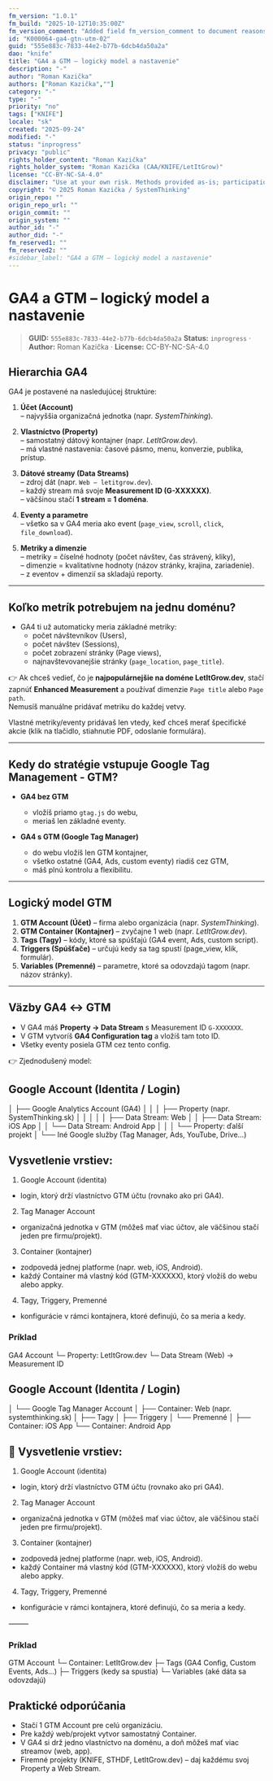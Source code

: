 ```yaml
---
fm_version: "1.0.1"
fm_build: "2025-10-12T10:35:00Z"
fm_version_comment: "Added field fm_version_comment to document reasons for FM updates"
id: "K000064-ga4-gtn-utm-02"
guid: "555e883c-7833-44e2-b77b-6dcb4da50a2a"
dao: "knife"
title: "GA4 a GTM – logický model a nastavenie"
description: "-"
author: "Roman Kazička"
authors: ["Roman Kazička",""]
category: "-"
type: "-"
priority: "no"
tags: ["KNIFE"]
locale: "sk"
created: "2025-09-24"
modified: "-"
status: "inprogress"
privacy: "public"
rights_holder_content: "Roman Kazička"
rights_holder_system: "Roman Kazička (CAA/KNIFE/LetItGrow)"
license: "CC-BY-NC-SA-4.0"
disclaimer: "Use at your own risk. Methods provided as-is; participation is voluntary and context-aware."
copyright: "© 2025 Roman Kazička / SystemThinking"
origin_repo: ""
origin_repo_url: ""
origin_commit: ""
origin_system: ""
author_id: "-"
author_did: "-"
fm_reserved1: ""
fm_reserved2: ""
#sidebar_label: "GA4 a GTM – logický model a nastavenie"
---
```

# GA4 a GTM – logický model a nastavenie

<!-- fm-visible: start -->
> **GUID:** `555e883c-7833-44e2-b77b-6dcb4da50a2a`
> **Status:** `inprogress` · **Author:** Roman Kazička · **License:** CC-BY-NC-SA-4.0
<!-- fm-visible: end -->

## Hierarchia GA4

GA4 je postavené na nasledujúcej štruktúre:

1. **Účet (Account)**  
   – najvyššia organizačná jednotka (napr. *SystemThinking*).

2. **Vlastníctvo (Property)**  
   – samostatný dátový kontajner (napr. *LetItGrow.dev*).  
   – má vlastné nastavenia: časové pásmo, menu, konverzie, publika, prístup.

3. **Dátové streamy (Data Streams)**  
   – zdroj dát (napr. `Web – letitgrow.dev`).  
   – každý stream má svoje **Measurement ID (G-XXXXXX)**.  
   – väčšinou stačí **1 stream = 1 doména**.

4. **Eventy a parametre**  
   – všetko sa v GA4 meria ako event (`page_view`, `scroll`, `click`, `file_download`).

5. **Metriky a dimenzie**  
   – metriky = číselné hodnoty (počet návštev, čas strávený, kliky),  
   – dimenzie = kvalitatívne hodnoty (názov stránky, krajina, zariadenie).  
   – z eventov + dimenzií sa skladajú reporty.

---

## Koľko metrík potrebujem na jednu doménu?

- GA4 ti už automaticky meria základné metriky:  
  - počet návštevníkov (Users),  
  - počet návštev (Sessions),  
  - počet zobrazení stránky (Page views),  
  - najnavštevovanejšie stránky (`page_location`, `page_title`).  

👉 Ak chceš vedieť, čo je **najpopulárnejšie na doméne LetItGrow.dev**, stačí zapnúť **Enhanced Measurement** a používať dimenzie `Page title` alebo `Page path`.  
Nemusíš manuálne pridávať metriku do každej vetvy.

Vlastné metriky/eventy pridávaš len vtedy, keď chceš merať špecifické akcie (klik na tlačidlo, stiahnutie PDF, odoslanie formulára).

---

## Kedy do stratégie vstupuje Google Tag Management - GTM?

- **GA4 bez GTM**  
  - vložíš priamo `gtag.js` do webu,  
  - meriaš len základné eventy.

- **GA4 s GTM (Google Tag Manager)**  
  - do webu vložíš len GTM kontajner,  
  - všetko ostatné (GA4, Ads, custom eventy) riadiš cez GTM,  
  - máš plnú kontrolu a flexibilitu.

---

## Logický model GTM

1. **GTM Account (Účet)** – firma alebo organizácia (napr. *SystemThinking*).  
2. **GTM Container (Kontajner)** – zvyčajne 1 web (napr. *LetItGrow.dev*).  
3. **Tags (Tagy)** – kódy, ktoré sa spúšťajú (GA4 event, Ads, custom script).  
4. **Triggers (Spúšťače)** – určujú kedy sa tag spustí (page_view, klik, formulár).  
5. **Variables (Premenné)** – parametre, ktoré sa odovzdajú tagom (napr. názov stránky).

---

## Väzby GA4 ↔ GTM

- V GA4 máš **Property → Data Stream** s Measurement ID `G-XXXXXXX`.  
- V GTM vytvoríš **GA4 Configuration tag** a vložíš tam toto ID.  
- Všetky eventy posiela GTM cez tento config.  

👉 Zjednodušený model:

## Google Account (Identita / Login)
│
├── Google Analytics Account (GA4)
│   │
│   ├── Property (napr. SystemThinking.sk)
│   │   │
│   │   ├── Data Stream: Web
│   │   ├── Data Stream: iOS App
│   │   └── Data Stream: Android App
│   │
│   └── Property: ďalší projekt
│
└── Iné Google služby (Tag Manager, Ads, YouTube, Drive…)

## Vysvetlenie vrstiev:
1.	Google Account (identita)
- login, ktorý drží vlastníctvo GTM účtu (rovnako ako pri GA4).
2.	Tag Manager Account
- organizačná jednotka v GTM (môžeš mať viac účtov, ale väčšinou stačí jeden pre firmu/projekt).
3.	Container (kontajner)
- zodpovedá jednej platforme (napr. web, iOS, Android).
- každý Container má vlastný kód (GTM-XXXXXX), ktorý vložíš do webu alebo appky.
4.	Tagy, Triggery, Premenné
- konfigurácie v rámci kontajnera, ktoré definujú, čo sa meria a kedy.

### Príklad
GA4 Account
 └─ Property: LetItGrow.dev
     └─ Data Stream (Web) → Measurement ID

## Google Account (Identita / Login)
│
└── Google Tag Manager Account
    │
    ├── Container: Web (napr. systemthinking.sk)
    │   ├── Tagy
    │   ├── Triggery
    │   └── Premenné
    │
    ├── Container: iOS App
    └── Container: Android App

## 🔑 Vysvetlenie vrstiev:
1.	Google Account (identita)
- login, ktorý drží vlastníctvo GTM účtu (rovnako ako pri GA4).
2.	Tag Manager Account
- organizačná jednotka v GTM (môžeš mať viac účtov, ale väčšinou stačí jeden pre firmu/projekt).
3.	Container (kontajner)
- zodpovedá jednej platforme (napr. web, iOS, Android).
- každý Container má vlastný kód (GTM-XXXXXX), ktorý vložíš do webu alebo appky.
4.	Tagy, Triggery, Premenné
-  konfigurácie v rámci kontajnera, ktoré definujú, čo sa meria a kedy.

⸻

### Príklad
GTM Account
 └─ Container: LetItGrow.dev
     ├─ Tags (GA4 Config, Custom Events, Ads…)
     ├─ Triggers (kedy sa spustia)
     └─ Variables (aké dáta sa odovzdajú)

##  Praktické odporúčania

- Stačí 1 GTM Account pre celú organizáciu.
- Pre každý web/projekt vytvor samostatný Container.
- V GA4 si drž jedno vlastníctvo na doménu, a doň môžeš mať viac streamov (web, app).
- Firemné projekty (KNIFE, STHDF, LetItGrow.dev) – daj každému svoj Property a Web Stream.
